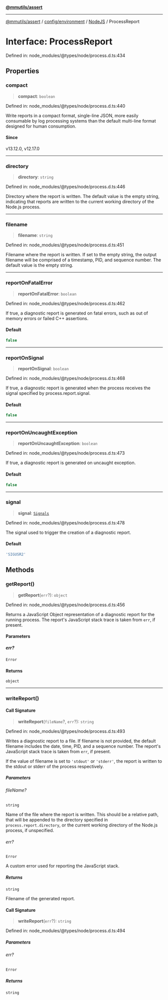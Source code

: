 [**@mmutils/assert**](../../../../../README.md)

***

[@mmutils/assert](../../../../../modules.md) / [config/environment](../../../README.md) / [NodeJS](../README.md) / ProcessReport

# Interface: ProcessReport

Defined in: node\_modules/@types/node/process.d.ts:434

## Properties

### compact

> **compact**: `boolean`

Defined in: node\_modules/@types/node/process.d.ts:440

Write reports in a compact format, single-line JSON, more easily consumable by log processing systems
than the default multi-line format designed for human consumption.

#### Since

v13.12.0, v12.17.0

***

### directory

> **directory**: `string`

Defined in: node\_modules/@types/node/process.d.ts:446

Directory where the report is written.
The default value is the empty string, indicating that reports are written to the current
working directory of the Node.js process.

***

### filename

> **filename**: `string`

Defined in: node\_modules/@types/node/process.d.ts:451

Filename where the report is written. If set to the empty string, the output filename will be comprised
of a timestamp, PID, and sequence number. The default value is the empty string.

***

### reportOnFatalError

> **reportOnFatalError**: `boolean`

Defined in: node\_modules/@types/node/process.d.ts:462

If true, a diagnostic report is generated on fatal errors,
such as out of memory errors or failed C++ assertions.

#### Default

```ts
false
```

***

### reportOnSignal

> **reportOnSignal**: `boolean`

Defined in: node\_modules/@types/node/process.d.ts:468

If true, a diagnostic report is generated when the process
receives the signal specified by process.report.signal.

#### Default

```ts
false
```

***

### reportOnUncaughtException

> **reportOnUncaughtException**: `boolean`

Defined in: node\_modules/@types/node/process.d.ts:473

If true, a diagnostic report is generated on uncaught exception.

#### Default

```ts
false
```

***

### signal

> **signal**: [`Signals`](../type-aliases/Signals.md)

Defined in: node\_modules/@types/node/process.d.ts:478

The signal used to trigger the creation of a diagnostic report.

#### Default

```ts
'SIGUSR2'
```

## Methods

### getReport()

> **getReport**(`err`?): `object`

Defined in: node\_modules/@types/node/process.d.ts:456

Returns a JavaScript Object representation of a diagnostic report for the running process.
The report's JavaScript stack trace is taken from `err`, if present.

#### Parameters

##### err?

`Error`

#### Returns

`object`

***

### writeReport()

#### Call Signature

> **writeReport**(`fileName`?, `err`?): `string`

Defined in: node\_modules/@types/node/process.d.ts:493

Writes a diagnostic report to a file. If filename is not provided, the default filename
includes the date, time, PID, and a sequence number.
The report's JavaScript stack trace is taken from `err`, if present.

If the value of filename is set to `'stdout'` or `'stderr'`, the report is written
to the stdout or stderr of the process respectively.

##### Parameters

###### fileName?

`string`

Name of the file where the report is written.
This should be a relative path, that will be appended to the directory specified in
`process.report.directory`, or the current working directory of the Node.js process,
if unspecified.

###### err?

`Error`

A custom error used for reporting the JavaScript stack.

##### Returns

`string`

Filename of the generated report.

#### Call Signature

> **writeReport**(`err`?): `string`

Defined in: node\_modules/@types/node/process.d.ts:494

##### Parameters

###### err?

`Error`

##### Returns

`string`
